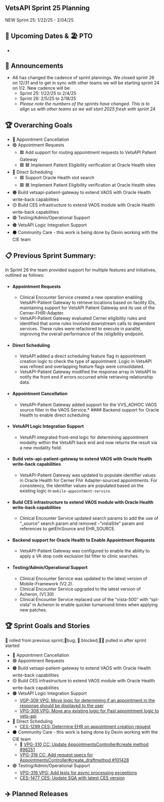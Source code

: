 ## VetsAPI Sprint 25 Planning
NEW Sprint 25: 1/22/25 - 2/04/25

## 📅 Upcoming Dates  & 🏖️ PTO
  * 
    
## 📣 Announcements
* A6 has changed the cadence of sprint plannings. We closed sprint 26 on 12/31 and to get in sync with other teams we will be starting sprint 24 on 1/2. New cadence will be:
  * Sprint 25: 1/22/25 to 2/4/25
  * Sprint 26: 2/5/25 to 2/18/25
  * *Please note the numbers of the sprints have changed. This is to align us with other teams so we will start 2025 fresh with sprint 24*

## 🏆 Overarching Goals
* 🔴 Appointment Cancellation
* 🟢 Appointment Requests
  * 🟩 Add support for routing appointment requests to VetsAPI Patient Gateway
  * 🟩 🟦 Implement Patient Eligibility verification at Oracle Health sites 
* 🔵 Direct Scheduling
  * 🟦 Support Oracle Health slot search
  *  🟩 🟦 Implement Patient Eligibility verification at Oracle Health sites
* 🟠 Build vetsapi-patient-gateway to extend VAOS with Oracle Health write-back capabilities
* 🟡 Build CES infrastructure to extend VAOS module with Oracle Health write-back capabilities
* 🟣 Testing/Admin/Operational Support
* 🟤 VetsAPI Logic Integration Support
* ⚫️ Community Care - this work is being done by Devin working with the CIE team 
   
## 📋 Previous Sprint Summary:
In Sprint 26 the team provided support for multiple features and initiatives, outlined as follows:  
* #### Appointment Requests
  * Clinical Encounter Service created a new operation enabling VetsAPI-Patient Gateway to retrieve locations based on facility IDs, maintaining support for VetsAPI Patient Gateway and its use of the Cerner-FHIR-Adapter.
  * VetsAPI-Patient Gateway evaluated Cerner eligibility rules and identified that some rules involved downstream calls to dependent services. These rules were refactored to execute in parallel, improving the overall performance of the /eligibility endpoint.
* #### Direct Scheduling
  * VetsAPI added a direct scheduling feature flag in appointment creation logic to check the type of appointment. Logic in VetsAPI was refined and overlapping feature flags were consolidated.
  * VetsAPI-Patient Gateway modified the response array in VetsAPI to notify the front end if errors occurred while retrieving relationship data.
* #### Appointment Cancellation
  * VetsAPI-Patient Gateway added support for the VVS_ADHOC VAOS source filter in the VAOS Service.* #### Backend support for Oracle Health to enable direct scheduling
* #### VetsAPI Logic Integration Support
  * VetsAPI integrated front-end logic for determining appointment modality within the VetsAPI back end and now returns the result via a new modality field.
* #### Build vets-api-patient-gateway to extend VAOS with Oracle Health write-back capabilities
  * VetsAPI-Patient Gateway was updated to populate identifier values in Oracle Health for Cerner Fhir Adapter-sourced appointments. ​​For consistency, the identifier values are populated based on the existing logic in `mobile-appointment-service`.
* #### Build CES infrastructure to extend VAOS module with Oracle Health write-back capabilities
  * Clinical Encounter Service updated search params to add the use of “_source” search param and removed -”vistaSite”  param and  references to getEhrSource and EHR_SOURCE.
* #### Backend support for Oracle Health to Enable Appointment Requests
  * VetsAPI-Patient Gateway was configured to enable the ability to apply a VA stop code exclusion list filter to clinic searches.  
* #### Testing/Admin/Operational Support
  * Clinical Encounter Service was updated to the latest version of Mobile-Framework (V2.2).
  * Clinical Encounter Service upgraded to the latest version of Acheron, (V1.30)
  * Clinical Encounter Service replaced use of the “vista-500” with “spl-vista” in Acheron to enable quicker turnaround times when applying new patches.

## 🏆 Sprint Goals and Stories
🚧 rolled from previous sprint;🐞bug; 🚫 blocked;🧗‍♀️ pulled in after sprint started 

* 🔴 Appointment Cancellation
* 🟢 Appointment Requests
* 🟠 Build vetsapi-patient-gateway to extend VAOS with Oracle Health write-back capabilities
* 🟡 Build CES infrastructure to extend VAOS module with Oracle Health write-back capabilities
* 🟤 VetsAPI Logic Integration Support
   * [VGP-309 VPG: Move logic for determining if an appointment in the response should be displayed to the user](https://issues.mobilehealth.va.gov/browse/VPG-309)
   * [VPG-308 VPG: Move any existing logic for Past appointment logic to vets-api](https://issues.mobilehealth.va.gov/browse/VPG-308)
* 🔵 Direct Scheduling
   * [CES-1299 CES: Determine EHR on appointment creation request](https://issues.mobilehealth.va.gov/browse/CES-1299)
* ⚫️ Community Care - this work is being done by Devin working with the CIE team
   * 🚧 [VPG-310 CC: Update AppointmentsController#create method #98251](https://issues.mobilehealth.va.gov/browse/VPG-310)
   * [VPG-318 CC: Add request specs for AppointmentsController#create_draftmethod #101428](https://issues.mobilehealth.va.gov/browse/VPG-318)
* 🟣 Testing/Admin/Operational Support
   * [VPG-316 VPG: Add tests for async processing exceptions](https://issues.mobilehealth.va.gov/browse/VPG-316)
   * [CES-1477 CES: Update SQA with latest CES version](https://issues.mobilehealth.va.gov/browse/CES-1477)

## ✈️ Planned Releases
